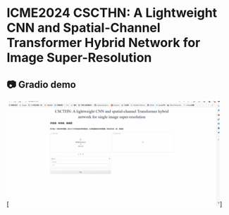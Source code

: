 # ICME2024 CSCTHN: A Lightweight CNN and Spatial-Channel Transformer Hybrid Network for Image Super-Resolution
## 📷 Gradio demo
 [<img src="Figs/cxx_work1_demo.gif" width="95%">]
